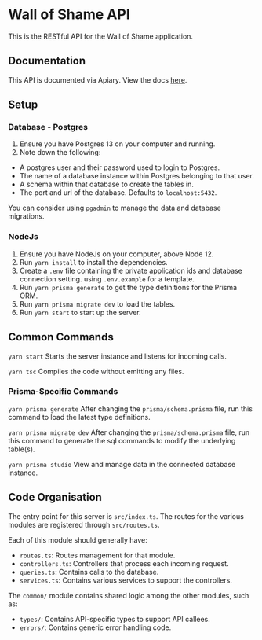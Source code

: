 # Wall of Shame API

This is the RESTful API for the Wall of Shame application.

## Documentation

This API is documented via Apiary. View the docs [here](https://wallofshame.docs.apiary.io/).

## Setup

### Database - Postgres

1. Ensure you have Postgres 13 on your computer and running.
1. Note down the following:

- A postgres user and their password used to login to Postgres.
- The name of a database instance within Postgres belonging to that user.
- A schema within that database to create the tables in.
- The port and url of the database. Defaults to `localhost:5432`.

You can consider using `pgadmin` to manage the data and database migrations.

### NodeJs

1. Ensure you have NodeJs on your computer, above Node 12.
1. Run `yarn install` to install the dependencies.
1. Create a `.env` file containing the private application ids and database connection setting. using `.env.example` for a template.
1. Run `yarn prisma generate` to get the type definitions for the Prisma ORM.
1. Run `yarn prisma migrate dev` to load the tables.
1. Run `yarn start` to start up the server.

## Common Commands

`yarn start`
Starts the server instance and listens for incoming calls.

`yarn tsc`
Compiles the code without emitting any files.

### Prisma-Specific Commands

`yarn prisma generate`
After changing the `prisma/schema.prisma` file, run this command to load the latest type definitions.

`yarn prisma migrate dev`
After changing the `prisma/schema.prisma` file, run this command to generate the sql commands to modify the underlying table(s).

`yarn prisma studio`
View and manage data in the connected database instance.

## Code Organisation

The entry point for this server is `src/index.ts`. The routes for the various modules are registered through `src/routes.ts`.

Each of this module should generally have:

- `routes.ts`: Routes management for that module.
- `controllers.ts`: Controllers that process each incoming request.
- `queries.ts`: Contains calls to the database.
- `services.ts`: Contains various services to support the controllers.

The `common/` module contains shared logic among the other modules, such as:

- `types/`: Contains API-specific types to support API callees.
- `errors/`: Contains generic error handling code.
